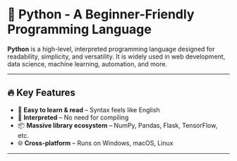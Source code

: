 # 🐍 Python - A Beginner-Friendly Programming Language

**Python** is a high-level, interpreted programming language designed for readability, simplicity, and versatility. It is widely used in web development, data science, machine learning, automation, and more.

---

## 🔥 Key Features

- 🧠 **Easy to learn & read** – Syntax feels like English
- 🔄 **Interpreted** – No need for compiling
- 📦 **Massive library ecosystem** – NumPy, Pandas, Flask, TensorFlow, etc.
- 🌐 **Cross-platform** – Runs on Windows, macOS, Linux

---

